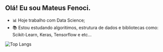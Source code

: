 ## Olá! Eu sou Mateus Fenoci.

- 📊​ Hoje trabalho com Data Science;
- ​📚​ Estou estudando algoritimos, estrutura de dados e bibliotecas como: Scikit-Learn, Keras, Tensorflow e etc...

![Top Langs](https://github-readme-stats.vercel.app/api/top-langs/?username=anuraghazra&hide=html)

<div>
  <img height="180em"></img>
  <img height="180em"></img>
</div>
